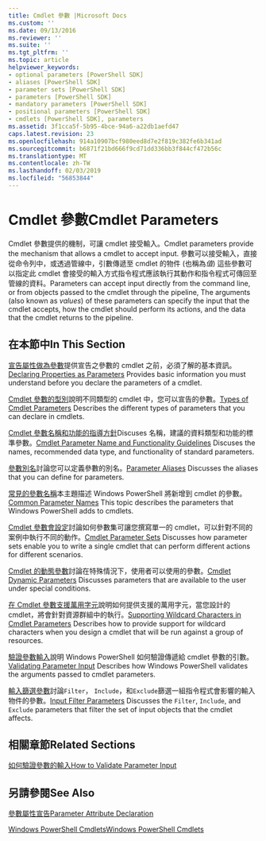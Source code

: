 ```yaml
---
title: Cmdlet 參數 |Microsoft Docs
ms.custom: ''
ms.date: 09/13/2016
ms.reviewer: ''
ms.suite: ''
ms.tgt_pltfrm: ''
ms.topic: article
helpviewer_keywords:
- optional parameters [PowerShell SDK]
- aliases [PowerShell SDK]
- parameter sets [PowerShell SDK]
- parameters [PowerShell SDK]
- mandatory parameters [PowerShell SDK]
- positional parameters [PowerShell SDK]
- cmdlets [PowerShell SDK], parameters
ms.assetid: 3f1cca5f-5b95-4bce-94a6-a22db1aefd47
caps.latest.revision: 23
ms.openlocfilehash: 914a10907bcf980eed8d7e2f819c382fe6b341ad
ms.sourcegitcommit: b6871f21bd666f9cd71dd336bb3f844cf472b56c
ms.translationtype: MT
ms.contentlocale: zh-TW
ms.lasthandoff: 02/03/2019
ms.locfileid: "56853844"
---
```

# <a name="cmdlet-parameters"></a><span data-ttu-id="c1322-102">Cmdlet 參數</span><span class="sxs-lookup"><span data-stu-id="c1322-102">Cmdlet Parameters</span></span>

<span data-ttu-id="c1322-103">Cmdlet 參數提供的機制，可讓 cmdlet 接受輸入。</span><span class="sxs-lookup"><span data-stu-id="c1322-103">Cmdlet parameters provide the mechanism that allows a cmdlet to accept input.</span></span> <span data-ttu-id="c1322-104">參數可以接受輸入，直接從命令列中，或透過管線中，引數傳遞至 cmdlet 的物件 (也稱為*值*) 這些參數可以指定此 cmdlet 會接受的輸入方式指令程式應該執行其動作和指令程式可傳回至管線的資料。</span><span class="sxs-lookup"><span data-stu-id="c1322-104">Parameters can accept input directly from the command line, or from objects passed to the cmdlet through the pipeline, The arguments (also known as *values*) of these parameters can specify the input that the cmdlet accepts, how the cmdlet should perform its actions, and the data that the cmdlet returns to the pipeline.</span></span>

## <a name="in-this-section"></a><span data-ttu-id="c1322-105">在本節中</span><span class="sxs-lookup"><span data-stu-id="c1322-105">In This Section</span></span>

<span data-ttu-id="c1322-106">[宣告屬性做為參數](./declaring-properties-as-parameters.md)提供宣告之參數的 cmdlet 之前，必須了解的基本資訊。</span><span class="sxs-lookup"><span data-stu-id="c1322-106">[Declaring Properties as Parameters](./declaring-properties-as-parameters.md) Provides basic information you must understand before you declare the parameters of a cmdlet.</span></span>

<span data-ttu-id="c1322-107">[Cmdlet 參數的型別](./types-of-cmdlet-parameters.md)說明不同類型的 cmdlet 中，您可以宣告的參數。</span><span class="sxs-lookup"><span data-stu-id="c1322-107">[Types of Cmdlet Parameters](./types-of-cmdlet-parameters.md) Describes the different types of parameters that you can declare in cmdlets.</span></span>

<span data-ttu-id="c1322-108">[Cmdlet 參數名稱和功能的指導方針](./standard-cmdlet-parameter-names-and-types.md)Discuses 名稱，建議的資料類型和功能的標準參數。</span><span class="sxs-lookup"><span data-stu-id="c1322-108">[Cmdlet Parameter Name and Functionality Guidelines](./standard-cmdlet-parameter-names-and-types.md) Discuses the names, recommended data type, and functionality of standard parameters.</span></span>

<span data-ttu-id="c1322-109">[參數別名](./parameter-aliases.md)討論您可以定義參數的別名。</span><span class="sxs-lookup"><span data-stu-id="c1322-109">[Parameter Aliases](./parameter-aliases.md) Discusses the aliases that you can define for parameters.</span></span>

<span data-ttu-id="c1322-110">[常見的參數名稱](./common-parameter-names.md)本主題描述 Windows PowerShell 將新增到 cmdlet 的參數。</span><span class="sxs-lookup"><span data-stu-id="c1322-110">[Common Parameter Names](./common-parameter-names.md) This topic describes the parameters that Windows PowerShell adds to cmdlets.</span></span>

<span data-ttu-id="c1322-111">[Cmdlet 參數會設定](./cmdlet-parameter-sets.md)討論如何參數集可讓您撰寫單一的 cmdlet，可以針對不同的案例中執行不同的動作。</span><span class="sxs-lookup"><span data-stu-id="c1322-111">[Cmdlet Parameter Sets](./cmdlet-parameter-sets.md) Discusses how parameter sets enable you to write a single cmdlet that can perform different actions for different scenarios.</span></span>

<span data-ttu-id="c1322-112">[Cmdlet 的動態參數](./cmdlet-dynamic-parameters.md)討論在特殊情況下，使用者可以使用的參數。</span><span class="sxs-lookup"><span data-stu-id="c1322-112">[Cmdlet Dynamic Parameters](./cmdlet-dynamic-parameters.md) Discusses parameters that are available to the user under special conditions.</span></span>

<span data-ttu-id="c1322-113">[在 Cmdlet 參數支援萬用字元](./supporting-wildcard-characters-in-cmdlet-parameters.md)說明如何提供支援的萬用字元，當您設計的 cmdlet，將會針對資源群組中的執行。</span><span class="sxs-lookup"><span data-stu-id="c1322-113">[Supporting Wildcard Characters in Cmdlet Parameters](./supporting-wildcard-characters-in-cmdlet-parameters.md) Describes how to provide support for wildcard characters when you design a cmdlet that will be run against a group of resources.</span></span>

<span data-ttu-id="c1322-114">[驗證參數輸入](./validating-parameter-input.md)說明 Windows PowerShell 如何驗證傳遞給 cmdlet 參數的引數。</span><span class="sxs-lookup"><span data-stu-id="c1322-114">[Validating Parameter Input](./validating-parameter-input.md) Describes how Windows PowerShell validates the arguments passed to cmdlet parameters.</span></span>

<span data-ttu-id="c1322-115">[輸入篩選參數](./input-filter-parameters.md)討論`Filter`， `Include`，和`Exclude`篩選一組指令程式會影響的輸入物件的參數。</span><span class="sxs-lookup"><span data-stu-id="c1322-115">[Input Filter Parameters](./input-filter-parameters.md) Discusses the `Filter`, `Include`, and `Exclude` parameters that filter the set of input objects that the cmdlet affects.</span></span>

## <a name="related-sections"></a><span data-ttu-id="c1322-116">相關章節</span><span class="sxs-lookup"><span data-stu-id="c1322-116">Related Sections</span></span>

[<span data-ttu-id="c1322-117">如何驗證參數的輸入</span><span class="sxs-lookup"><span data-stu-id="c1322-117">How to Validate Parameter Input</span></span>](./how-to-validate-parameter-input.md)

## <a name="see-also"></a><span data-ttu-id="c1322-118">另請參閱</span><span class="sxs-lookup"><span data-stu-id="c1322-118">See Also</span></span>

[<span data-ttu-id="c1322-119">參數屬性宣告</span><span class="sxs-lookup"><span data-stu-id="c1322-119">Parameter Attribute Declaration</span></span>](./parameter-attribute-declaration.md)

[<span data-ttu-id="c1322-120">Windows PowerShell Cmdlets</span><span class="sxs-lookup"><span data-stu-id="c1322-120">Windows PowerShell Cmdlets</span></span>](./cmdlet-overview.md)
